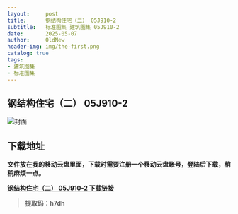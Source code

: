 ```yaml
---
layout:     post
title:      钢结构住宅（二） 05J910-2
subtitle:   标准图集 建筑图集 05J910-2
date:       2025-05-07
author:     OldNew
header-img: img/the-first.png
catalog: true
tags:
- 建筑图集
- 标准图集
---
```

## 钢结构住宅（二） 05J910-2
![封面](https://pic1.imgdb.cn/item/6819824058cb8da5c8ded71a.jpg)

## 下载地址 ##
**文件放在我的移动云盘里面，下载时需要注册一个移动云盘账号，登陆后下载，稍稍麻烦一点。**  
  
[**钢结构住宅（二） 05J910-2 下载链接**](https://caiyun.139.com/m/i?2nc6pJy3DZxly)

> **提取码：h7dh**
